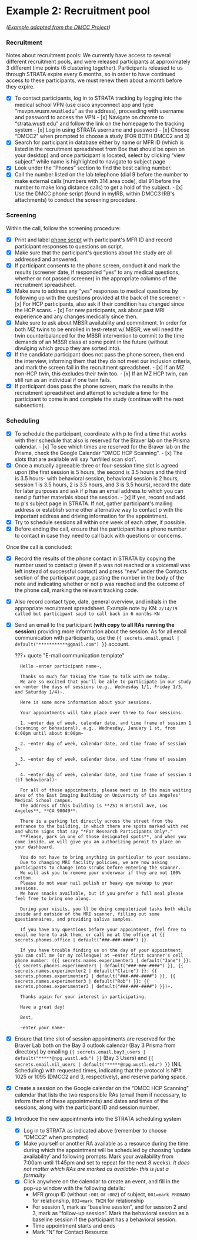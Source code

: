 # Example 2: Recruitment pool

*([Example adapted from the DMCC Project](https://mfr.osf.io/render?url=https://osf.io/6r9f8/?direct%26mode=render%26action=download%26mode=render))*


### Recruitment
Notes about recruitment pools: We currently have access to several different recruitment pools, and were released participants at approximately 3 different time points (6 clustering together).
Participants released to us through STRATA expire every 6 months, so in order to have continued access to these participants, we must renew them about a 
month before they expire.

- [x] To contact participants, log in to STRATA tracking by logging into the medical school VPN (use cisco anyconnect app and type “msvpn.wusm.wustl.edu” as the address), proceeding with username and password to access the VPN
      - [x] Navigate on chrome to “strata.wustl.edu” and follow the link on the homepage to the tracking system
      - [x] Log in using STRATA username and password
      - [x] Choose “DMCC2” when prompted to choose a study (FOR BOTH DMCC2 and 3)
- [x] Search for participant in database either by name or MFR ID (which is listed in the recruitment spreadsheet from Box that should be open on your 
desktop) and once participant is located, select by clicking “view subject” while name is highlighted to navigate to subject page
- [x] Look under the “Phones” section to find the best calling number.
- [x] Call the number listed on the lab telephone (dial 9 before the number to make external calls [numbers with 314 area code], dial 91 before the number to make long distance calls) to get a hold of the subject.
      - [x] Use the DMCC phone script (found in myIRB, within DMCC3 IRB's attachments) to conduct the screening procedure.

### Screening
Within the call, follow the screening procedure:

- [x] Print and label [phone script](https://osf.io/6efv8/?show=view) with participant's MFR ID and record participant responses to questions on script.  
- [x] Make sure that the participant's questions about the study are all addressed and answered.
- [x] If participant consents to the phone screen, conduct it and mark the results (screener date, if responded “yes” to any medical questions, whether or not passed screener) in the appropriate columns of the recruitment spreadsheet.
- [x] Make sure to address any “yes” responses to medical questions by following up with the questions provided at the back of the screener.
      - [x] For HCP participants, also ask if their condition has changed since the HCP scans.
      - [x] For new participants, ask about past MRI experience and any changes medically since then.
- [x] Make sure to ask about MBSR availability and commitment. In order for both MZ twins to be enrolled in test-retest w/ MBSR, we will need the twin counterbalanced for the MBSR intervention to commit to the time demands of an MBSR class at some point in the future (without divulging which group they are sorted into).
- [x] If the candidate participant does not pass the phone screen, then end the interview, informing them that they do not meet our inclusion criteria, and mark the screen fail in the recruitment spreadsheet.
	  - [x] If an MZ non-HCP twin, this excludes their twin too.
	  - [x] If an MZ HCP twin, can still run as an individual if one twin fails.
- [x] If participant does pass the phone screen, mark the results in the recruitment spreadsheet and attempt to schedule a time for the participant to come in and complete the study (continue with the next subsection).

### Scheduling

- [x] To schedule the participant, coordinate with p to find a time that works with their schedule that also is reserved for the Braver lab on the Prisma calendar.
      - [x] To see which times are reserved for the Braver lab on the Prisma, check the Google Calendar “DMCC HCP Scanning”.
      - [x] The slots that are available will say “unfilled scan slot”.
- [x] Once a mutually agreeable three or four-session time slot is agreed upon (the first session is 5 hours, the second is 3.5 hours and the third is 3.5 hours- with behavioral session, behavioral session is 2 hours, session 1 is 3.5 hours, 2 is 3.5 hours, and 3 is 3.5 hours), record the date for later purposes and ask if p has an email address to which you can send p further materials about the session.
      - [x] If yes, record and add to p's subject page in STRATA. If not, gather participant's mailing address or establish some other alternative way to contact p with the important address and driving information for the appointment.
- [x] Try to schedule sessions all within one week of each other, if possible.
- [x] Before ending the call, ensure that the participant has a phone number to contact in case they need to call back with questions or concerns.

Once the call is concluded:

- [x] Record the results of the phone contact in STRATA by copying the number used to contact p (even if p was not reached or a voicemail was left instead of successful contact) and press “new” under the Contacts section of the participant page, pasting the number in the body of the note and indicating whether or not p was reached and the outcome of the phone call, marking the relevant tracking code.
- [x] Also record contact type, date, general overview, and initials in the appropriate recruitment spreadsheet. Example note by KN:
      ```
      2/14/19 called but participant said to call back in 6 months-KN
      ```
- [x] Send an email to the participant (**with copy to all RAs running the session**) providing more information about the session.
      As for all email communication with participants, use the `{{ secrets.email.gmail | default("***********@gmail.com") }}` account.

    ???+ quote "E-mail communication template"

        Hello ~enter participant name~,

        Thanks so much for taking the time to talk with me today.
        We are so excited that you'll be able to participate in our study on ~enter the days of sessions (e.g., Wednesday 1/1, Friday 1/3, and Saturday 1/4)~.

        Here is some more information about your sessions.

        Your appointments will take place over three to four sessions:

        1. ~enter day of week, calendar date, and time frame of session 1 (scanning or behavioral), e.g., Wednesday, January 1 st, from 6:00pm until about 8:00pm~

        2. ~enter day of week, calendar date, and time frame of session 2~

        3. ~enter day of week, calendar date, and time frame of session 3~

        4. ~enter day of week, calendar date, and time frame of session 4 (if behavioral)~

        For all of these appointments, please meet us in the main waiting area of the East Imaging Building on University of Los Angeles' Medical School campus.
        The address of this building is **251 N Bristol Ave, Los Angeles**, **CA 90049**.

        There is a parking lot directly across the street from the entrance to the building, in which there are spots marked with red and white signs that say "*For Research Participants Only*."
        **Please, park in one of those designated spots**, and when you come inside, we will give you an authorizing permit to place on your dashboard.

        You do not have to bring anything in particular to your sessions.
        Due to changing MRI facility policies, we are now asking participants to change into scrubs before entering the scanner.
        We will ask you to remove your underwear if they are not 100% cotton.
        Please do not wear nail polish or heavy eye makeup to your sessions.
        We have snacks available, but if you prefer a full meal please feel free to bring one along.

        During your visits, you'll be doing computerized tasks both while inside and outside of the MRI scanner, filling out some questionnaires, and providing saliva samples.

        If you have any questions before your appointment, feel free to email me here to ask them, or call me at the office at {{ secrets.phones.office | default("###-###-####") }}.

        If you have trouble finding us on the day of your appointment, you can call me (or my colleague) at ~enter first scanner's cell    phone number: ({{ secrets.names.experimenter1 | default("Jane") }}: {{ secrets.phones.experimenter1 | default("###-###-####") }}, {{ secrets.names.experimenter2 | default("Claire") }}: {{ secrets.phones.experimenter2 | default("###-###-####") }}, {{ secrets.names.experimenter3 | default("Rob") }}: {{ secrets.phones.experimenter3 | default("###-###-####") }})~.

        Thanks again for your interest in participating.

        Have a great day!

        Best,

        ~enter your name~

- [x] Ensure that time slot of session appointments are reserved for the Braver Lab both on the Bay 3 outlook calendar (Bay 3 Prisma from directory)
by emailing `{{ secrets.email.bay3_users | default("*****@npg.wustl.edu") }}` (Bay 3 Users) and `{{ secrets.email.nil_users | default("*****@npg.wustl.edu") }}` (NIL Scheduling) with requested times, indicating that the protocol is NP# 1025 or 1095 (DMCC2 and 3, respectively), and reserve parking space.
- [x] Create a session on the Google calendar on the “DMCC HCP Scanning” calendar that lists the two responsible RAs (email them if necessary, to inform them of these appointments) and dates and times of the sessions, along with the participant ID and session number.
- [x] Introduce the new appointments into the STRATA scheduling system
  - [x] Log in to STRATA as indicated above (remember to choose “DMCC2” when prompted)
  - [x] Make yourself or another RA available as a resource during the time during which the appointment will be scheduled by choosing ‘update availability’ and following prompts. Mark your availability from 7:00am until 11:45pm and set to repeat for the next 8 weeks). 
    *It does not matter which RAs are marked as available- this is just a formality*
  - [x] Click anywhere on the calendar to create an event, and fill in the pop-up window with the following details:
    - MFR group ID (without `:001` or `:002`) of subject, `001=mark PROBAND` for relationship, `002=mark TWIN` for relationship
    - For session 1, mark as “baseline session”, and for session 2 and 3, mark as “follow-up session”.
      Mark the behavioral session as a baseline session if the participant has a behavioral session.
    - Time appointment starts and ends
    - Mark “N” for Contact Resource
